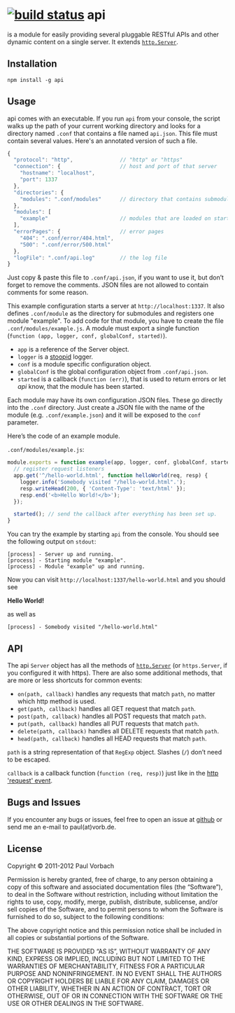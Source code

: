 [![build status](https://secure.travis-ci.org/pvorb/node-api.png)](http://travis-ci.org/pvorb/node-api)
api
===

is a module for easily providing several pluggable RESTful APIs and other
dynamic content on a single server. It extends
[`http.Server`](http://nodejs.org/api/http.html#http_class_http_server).

Installation
------------

    npm install -g api

Usage
-----

api comes with an executable. If you run `api` from your console, the script
walks up the path of your current working directory and looks for a directory
named `.conf` that contains a file named `api.json`. This file must contain
several values. Here's an annotated version of such a file.

``` javascript
{
  "protocol": "http",               // "http" or "https"
  "connection": {                   // host and port of that server
    "hostname": "localhost",
    "port": 1337
  },
  "directories": {
    "modules": ".conf/modules"      // directory that contains submodules
  },
  "modules": [
    "example"                       // modules that are loaded on startup
  ],
  "errorPages": {                   // error pages
    "404": ".conf/error/404.html",
    "500": ".conf/error/500.html"
  },
  "logFile": ".conf/api.log"        // the log file
}
```

Just copy & paste this file to `.conf/api.json`, if you want to use it, but
don’t forget to remove the comments. JSON files are not allowed to contain
comments for some reason.

This example configuration starts a server at `http://localhost:1337`. It also
defines `.conf/module` as the directory for submodules and registers one module
"example". To add code for that module, you have to create the file
`.conf/modules/example.js`. A module must export a single function
(`function (app, logger, conf, globalConf, started)`).

  * `app` is a reference of the Server object.
  * `logger` is a [stoopid][] logger.
  * `conf` is a module specific configuration object.
  * `globalConf` is the global configuration object from `.conf/api.json`.
  * `started` is a callback (`function (err)`), that is used to return errors
    or let _api_ know, that the module has been started.

[stoopid]: https://github.com/mikeal/stoopid

Each module may have its own configuration JSON files. These go directly into
the `.conf` directory. Just create a JSON file with the name of the module
(e.g. `.conf/example.json`) and it will be exposed to the `conf` parameter.

Here’s the code of an example module.

`.conf/modules/example.js`:

``` javascript
module.exports = function example(app, logger, conf, globalConf, started) {
  // register request listeners
  app.get('^/hello-world.html', function helloWorld(req, resp) {
    logger.info('Somebody visited "/hello-world.html".');
    resp.writeHead(200, { 'Content-Type': 'text/html' });
    resp.end('<b>Hello World!</b>');
  });

  started(); // send the callback after everything has been set up.
}
```

You can try the example by starting `api` from the console. You should see the
following output on `stdout`:

    [process] - Server up and running.
    [process] - Starting module "example".
    [process] - Module "example" up and running.

Now you can visit `http://localhost:1337/hello-world.html` and you should see

**Hello World!**

as well as

    [process] - Somebody visited "/hello-world.html"

API
---

The api `Server` object has all the methods of
[`http.Server`](http://nodejs.org/api/http.html#http_class_http_server) (or
`https.Server`, if you configured it with https). There are also some additional
methods, that are more or less shortcuts for common events:

  * `on(path, callback)` handles any requests that match `path`, no matter which
    http method is used.
  * `get(path, callback)` handles all GET request that match `path`.
  * `post(path, callback)` handles all POST requests that match `path`.
  * `put(path, callback)` handles all PUT requests that match `path`.
  * `delete(path, callback)` handles all DELETE requests that match `path`.
  * `head(path, callback)` handles all HEAD requests that match `path`.

`path` is a string representation of that `RegExp` object.
Slashes (`/`) don’t need to be escaped.

`callback` is a callback function (`function (req, resp)`) just like in the
[http 'request' event](http://nodejs.org/api/http.html#http_event_request).

Bugs and Issues
---------------

If you encounter any bugs or issues, feel free to open an issue at
[github](//github.com/pvorb/node-api/issues) or send me an e-mail to
paul(at)vorb.de.

License
-------

Copyright © 2011-2012 Paul Vorbach

Permission is hereby granted, free of charge, to any person obtaining a copy of
this software and associated documentation files (the “Software”), to deal in
the Software without restriction, including without limitation the rights to
use, copy, modify, merge, publish, distribute, sublicense, and/or sell copies of
the Software, and to permit persons to whom the Software is furnished to do so,
subject to the following conditions:

The above copyright notice and this permission notice shall be included in all
copies or substantial portions of the Software.

THE SOFTWARE IS PROVIDED “AS IS”, WITHOUT WARRANTY OF ANY KIND, EXPRESS OR
IMPLIED, INCLUDING BUT NOT LIMITED TO THE WARRANTIES OF MERCHANTABILITY, FITNESS
FOR A PARTICULAR PURPOSE AND NONINFRINGEMENT. IN NO EVENT SHALL THE AUTHORS OR
COPYRIGHT HOLDERS BE LIABLE FOR ANY CLAIM, DAMAGES OR OTHER LIABILITY, WHETHER
IN AN ACTION OF CONTRACT, TORT OR OTHERWISE, OUT OF OR IN CONNECTION WITH THE
SOFTWARE OR THE USE OR OTHER DEALINGS IN THE SOFTWARE.
